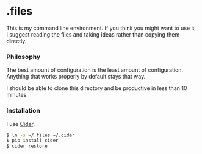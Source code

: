 # .files

This is my command line environment. If you think you might want to use it, I suggest reading the files and taking ideas rather than copying them directly.

### Philosophy

The best amount of configuration is the least amount of configuration. Anything that works properly by default stays that way.

I should be able to clone this directory and be productive in less than 10 minutes.

### Installation

I use [Cider](https://github.com/msanders/cider).

``` bash
$ ln -s ~/.files ~/.cider
$ pip install cider
$ cider restore
```
